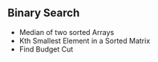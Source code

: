 ## Binary Search

- Median of two sorted Arrays
- Kth Smallest Element in a Sorted Matrix
- Find Budget Cut